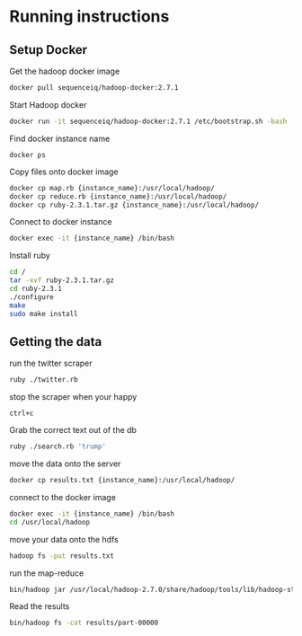 # Running instructions
## Setup Docker
Get the hadoop docker image
```sh
docker pull sequenceiq/hadoop-docker:2.7.1
```

Start Hadoop docker
```sh
docker run -it sequenceiq/hadoop-docker:2.7.1 /etc/bootstrap.sh -bash
```

Find docker instance name
```
docker ps
```

Copy files onto docker image
```sh
docker cp map.rb {instance_name}:/usr/local/hadoop/
docker cp reduce.rb {instance_name}:/usr/local/hadoop/
docker cp ruby-2.3.1.tar.gz {instance_name}:/usr/local/hadoop/
```

Connect to docker instance
```sh
docker exec -it {instance_name} /bin/bash
```

Install ruby
```sh
cd /
tar -xvf ruby-2.3.1.tar.gz
cd ruby-2.3.1
./configure
make
sudo make install
```
## Getting the data
run the twitter scraper
```sh
ruby ./twitter.rb
```

stop the scraper when your happy
```
ctrl+c
```

Grab the correct text out of the db
```sh
ruby ./search.rb 'trump'
```

move the data onto the server
```sh
docker cp results.txt {instance_name}:/usr/local/hadoop/
```

connect to the docker image
```sh
docker exec -it {instance_name} /bin/bash
cd /usr/local/hadoop
```

move your data onto the hdfs
```sh
hadoop fs -put results.txt
```
run the map-reduce
```sh
bin/hadoop jar /usr/local/hadoop-2.7.0/share/hadoop/tools/lib/hadoop-streaming-2.7.0.jar -mapper 'ruby map.rb' -reducer 'ruby reduce.rb' -file ./map.rb -file ./reduce.rb -file ./results.txt -file ./sentiment_lexicon.yml -input 'results.txt' -output 'results'
```

Read the results
```sh
bin/hadoop fs -cat results/part-00000
```
